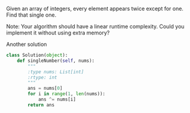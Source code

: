 Given an array of integers, every element appears twice except for one. Find that single one.

Note:
Your algorithm should have a linear runtime complexity. Could you implement it without using extra memory?
   
Another solution
```python
class Solution(object):
    def singleNumber(self, nums):
        """
        :type nums: List[int]
        :rtype: int
        """
        ans = nums[0]
        for i in range(1, len(nums)):
            ans ^= nums[i]
        return ans
```
